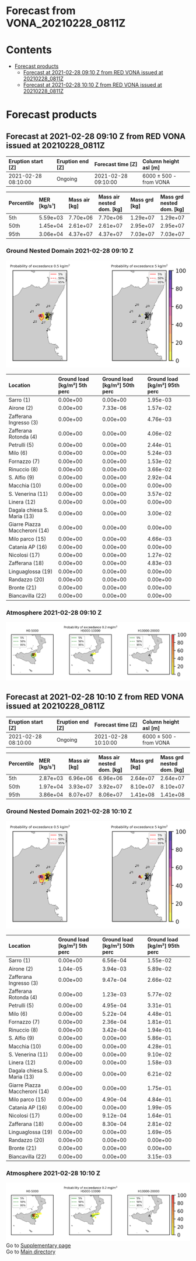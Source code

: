 
Forecast from VONA_20210228_0811Z
=================================

Contents
========

* [Forecast products](#forecast-products)
	* [Forecast at 2021-02-28 09:10 Z from RED VONA issued at 20210228_0811Z](#forecast-at-2021-02-28-0910-z-from-red-vona-issued-at-20210228_0811z)
	* [Forecast at 2021-02-28 10:10 Z from RED VONA issued at 20210228_0811Z](#forecast-at-2021-02-28-1010-z-from-red-vona-issued-at-20210228_0811z)

# Forecast products

## Forecast at 2021-02-28 09:10 Z from RED VONA issued at 20210228_0811Z
  

|Eruption start [Z]|Eruption end [Z]|Forecast time [Z]|Column height asl [m]|
| :--- | :--- | :--- | :--- |
|2021-02-28 08:10:00|Ongoing|2021-02-28 09:10:00|6000 ± 500 - from VONA|
  
  

|Percentile|MER [kg/s¹]|Mass air [kg]|Mass air nested dom. [kg]|Mass grd [kg]|Mass grd nested dom. [kg]|
| :--- | :--- | :--- | :--- | :--- | :--- |
|5th|5.59e+03|7.70e+06|7.70e+06|1.29e+07|1.29e+07|
|50th|1.45e+04|2.61e+07|2.61e+07|2.95e+07|2.95e+07|
|95th|3.06e+04|4.37e+07|4.37e+07|7.03e+07|7.03e+07|
  

### Ground Nested Domain 2021-02-28 09:10 Z
  
![](./figures/probability_grd_2021_02_28_0910_grid_1_1.png)  
  
  
  
  
  
  
  
  
  
  
  
  
  
  
  
  
  
  
  
  
  

|Location|Ground load [kg/m²] 5th perc|Ground load [kg/m²] 50th perc|Ground load [kg/m²] 95th perc|
| :--- | :--- | :--- | :--- |
|Sarro (1)|0.00e+00|0.00e+00|1.95e-03|
|Airone (2)|0.00e+00|7.33e-06|1.57e-02|
|Zafferana Ingresso (3)|0.00e+00|0.00e+00|4.76e-03|
|Zafferana Rotonda (4)|0.00e+00|0.00e+00|4.06e-02|
|Petrulli (5)|0.00e+00|0.00e+00|2.44e-01|
|Milo (6)|0.00e+00|0.00e+00|5.24e-03|
|Fornazzo (7)|0.00e+00|0.00e+00|1.53e-02|
|Rinuccio (8)|0.00e+00|0.00e+00|3.66e-02|
|S. Alfio (9)|0.00e+00|0.00e+00|2.92e-04|
|Macchia (10)|0.00e+00|0.00e+00|0.00e+00|
|S. Venerina (11)|0.00e+00|0.00e+00|3.57e-02|
|Linera (12)|0.00e+00|0.00e+00|0.00e+00|
|Dagala chiesa S. Maria (13)|0.00e+00|0.00e+00|3.00e-02|
|Giarre Piazza Maccheroni (14)|0.00e+00|0.00e+00|0.00e+00|
|Milo parco (15)|0.00e+00|0.00e+00|4.66e-03|
|Catania AP (16)|0.00e+00|0.00e+00|0.00e+00|
|Nicolosi (17)|0.00e+00|0.00e+00|1.27e-02|
|Zafferana (18)|0.00e+00|0.00e+00|4.83e-03|
|Linguaglossa (19)|0.00e+00|0.00e+00|0.00e+00|
|Randazzo (20)|0.00e+00|0.00e+00|0.00e+00|
|Bronte (21)|0.00e+00|0.00e+00|0.00e+00|
|Biancavilla (22)|0.00e+00|0.00e+00|0.00e+00|
  

### Atmosphere 2021-02-28 09:10 Z
  
![](./figures/probability_air_2021_02_28_0910_grid_2_conclev_1_1.png)
## Forecast at 2021-02-28 10:10 Z from RED VONA issued at 20210228_0811Z
  

|Eruption start [Z]|Eruption end [Z]|Forecast time [Z]|Column height asl [m]|
| :--- | :--- | :--- | :--- |
|2021-02-28 08:10:00|Ongoing|2021-02-28 10:10:00|6000 ± 500 - from VONA|
  
  

|Percentile|MER [kg/s¹]|Mass air [kg]|Mass air nested dom. [kg]|Mass grd [kg]|Mass grd nested dom. [kg]|
| :--- | :--- | :--- | :--- | :--- | :--- |
|5th|2.87e+03|6.96e+06|6.96e+06|2.64e+07|2.64e+07|
|50th|1.97e+04|3.93e+07|3.92e+07|8.10e+07|8.10e+07|
|95th|3.86e+04|8.07e+07|8.06e+07|1.41e+08|1.41e+08|
  

### Ground Nested Domain 2021-02-28 10:10 Z
  
![](./figures/probability_grd_2021_02_28_1010_grid_1_2.png)  
  
  
  
  
  
  
  
  
  
  
  
  
  
  
  
  
  
  
  
  
  

|Location|Ground load [kg/m²] 5th perc|Ground load [kg/m²] 50th perc|Ground load [kg/m²] 95th perc|
| :--- | :--- | :--- | :--- |
|Sarro (1)|0.00e+00|6.56e-04|1.55e-02|
|Airone (2)|1.04e-05|3.94e-03|5.89e-02|
|Zafferana Ingresso (3)|0.00e+00|9.47e-04|2.66e-02|
|Zafferana Rotonda (4)|0.00e+00|1.23e-03|5.77e-02|
|Petrulli (5)|0.00e+00|4.95e-04|3.31e-01|
|Milo (6)|0.00e+00|5.22e-04|4.48e-01|
|Fornazzo (7)|0.00e+00|2.36e-04|1.81e-01|
|Rinuccio (8)|0.00e+00|3.42e-04|1.94e-01|
|S. Alfio (9)|0.00e+00|0.00e+00|5.86e-01|
|Macchia (10)|0.00e+00|0.00e+00|4.28e-01|
|S. Venerina (11)|0.00e+00|0.00e+00|9.10e-02|
|Linera (12)|0.00e+00|0.00e+00|1.58e-03|
|Dagala chiesa S. Maria (13)|0.00e+00|0.00e+00|6.21e-02|
|Giarre Piazza Maccheroni (14)|0.00e+00|0.00e+00|1.75e-01|
|Milo parco (15)|0.00e+00|4.90e-04|4.84e-01|
|Catania AP (16)|0.00e+00|0.00e+00|1.99e-05|
|Nicolosi (17)|0.00e+00|9.12e-04|1.64e-01|
|Zafferana (18)|0.00e+00|8.30e-04|2.81e-02|
|Linguaglossa (19)|0.00e+00|0.00e+00|1.69e-05|
|Randazzo (20)|0.00e+00|0.00e+00|0.00e+00|
|Bronte (21)|0.00e+00|0.00e+00|0.00e+00|
|Biancavilla (22)|0.00e+00|0.00e+00|3.15e-03|
  

### Atmosphere 2021-02-28 10:10 Z
  
![](./figures/probability_air_2021_02_28_1010_grid_2_conclev_1_2.png)  
Go to [Supplementary page](Supplementary_page.md)  
Go to [Main directory](https://github.com/federicapardini/Real_time_ash_forecast)